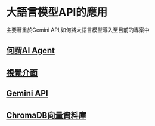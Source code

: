 # 大語言模型API的應用
主要著重於Gemini API,如何將大語言模型導入至目前的專案中

## [何謂AI Agent](./何謂AIAgent)

## [視覺介面](./gradio)

## [Gemini API](./Gemini)

## [ChromaDB向量資料庫](./chromaDB)


